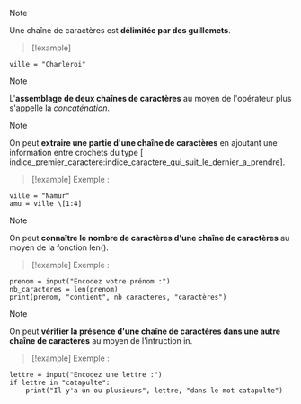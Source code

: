 
>[!note]
>Une chaîne de caractères est **délimitée par des guillemets**.

>[!example]
```
ville = "Charleroi"
```

>[!note]
>L'**assemblage de deux chaînes de caractères** au moyen de l'opérateur plus s'appelle la *concaténation*.

>[!note]
>On peut **extraire une partie d'une chaîne de caractères** en ajoutant une information entre crochets du type
>\[ indice_premier_caractère:indice_caractere_qui_suit_le_dernier_a_prendre].

>[!example]
>Exemple :
```
ville = "Namur"
amu = ville \[1:4] 
```

>[!note]
>On peut **connaître le nombre de caractères d'une chaîne de caractères** au moyen de la fonction len().

>[!example]
>Exemple :
```
prenom = input("Encodez votre prénom :")
nb_caracteres = len(prenom)
print(prenom, "contient", nb_caracteres, "caractères")
```

>[!note]
>On peut **vérifier la présence d'une chaîne de caractères dans une autre chaîne de caractères** au moyen de l'intruction in.

>[!example]
>Exemple :
```
lettre = input("Encodez une lettre :")
if lettre in "catapulte":
	print("Il y'a un ou plusieurs", lettre, "dans le mot catapulte")
```

